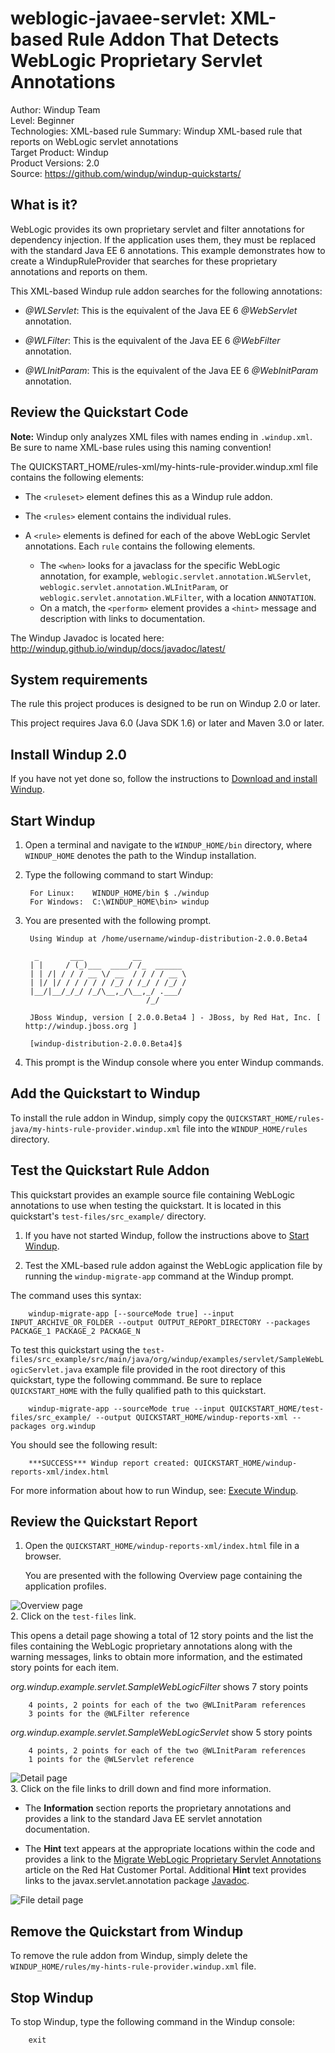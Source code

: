 weblogic-javaee-servlet: XML-based Rule Addon That Detects WebLogic Proprietary Servlet Annotations
=============================================================================================
Author: Windup Team  
Level: Beginner  
Technologies: XML-based rule
Summary: Windup XML-based rule that reports on WebLogic servlet annotations  
Target Product: Windup  
Product Versions: 2.0  
Source: <https://github.com/windup/windup-quickstarts/>  

What is it?
-----------

WebLogic provides its own proprietary servlet and filter annotations for dependency injection. If the application uses them, they must be replaced with the standard Java EE 6 annotations. This example demonstrates how to create a WindupRuleProvider that searches for these proprietary annotations and reports on them.

This XML-based Windup rule addon searches for the following annotations:

* *@WLServlet*: This is the equivalent of the Java EE 6 *@WebServlet* annotation.

* *@WLFilter*: This is the equivalent of the Java EE 6 *@WebFilter* annotation.

* *@WLInitParam*: This is the equivalent of the Java EE 6 *@WebInitParam* annotation.


Review the Quickstart Code
-------------------------

**Note:** Windup only analyzes XML files with names ending in `.windup.xml`. Be sure to name XML-base rules using this naming convention!

The QUICKSTART_HOME/rules-xml/my-hints-rule-provider.windup.xml file contains the following elements:

* The `<ruleset>` element defines this as a Windup rule addon.

* The `<rules>` element contains the individual rules.

* A `<rule>` elements is defined for each of the above WebLogic Servlet annotations. Each `rule` contains the following elements.

   * The `<when>` looks for a javaclass for the specific WebLogic annotation, for example, `weblogic.servlet.annotation.WLServlet`, `weblogic.servlet.annotation.WLInitParam`, or `weblogic.servlet.annotation.WLFilter`, with a location `ANNOTATION`.
   * On a match, the `<perform>` element provides a `<hint>` message and description with links to documentation.

The Windup Javadoc is located here: <http://windup.github.io/windup/docs/javadoc/latest/>

System requirements
-------------------

The rule this project produces is designed to be run on Windup 2.0 or later.

This project requires Java 6.0 (Java SDK 1.6) or later and Maven 3.0 or later.

 
Install Windup 2.0
------------------

If you have not yet done so, follow the instructions to [Download and install Windup](https://github.com/windup/windup/wiki/Install-Windup).


Start Windup
------------

1. Open a terminal and navigate to the `WINDUP_HOME/bin` directory, where `WINDUP_HOME` denotes the path to the Windup installation.

2. Type the following command to start Windup:

        For Linux:    WINDUP_HOME/bin $ ./windup
        For Windows:  C:\WINDUP_HOME\bin> windup

3. You are presented with the following prompt.

        Using Windup at /home/username/windup-distribution-2.0.0.Beta4
        
         _       ___           __          
        | |     / (_)___  ____/ /_  ______ 
        | | /| / / / __ \/ __  / / / / __ \
        | |/ |/ / / / / / /_/ / /_/ / /_/ /
        |__/|__/_/_/ /_/\__,_/\__,_/ .___/ 
                                  /_/      
        
        JBoss Windup, version [ 2.0.0.Beta4 ] - JBoss, by Red Hat, Inc. [ http://windup.jboss.org ]
        
        [windup-distribution-2.0.0.Beta4]$ 

4. This prompt is the Windup console where you enter Windup commands.


Add the Quickstart to Windup
----------------------------

To install the rule addon in Windup, simply copy the `QUICKSTART_HOME/rules-java/my-hints-rule-provider.windup.xml` file into the `WINDUP_HOME/rules` directory.


Test the Quickstart Rule Addon
------------------------------

This quickstart provides an example source file containing WebLogic annotations to use when testing the quickstart. It is located in this quickstart's `test-files/src_example/` directory.

1. If you have not started Windup, follow the instructions above to [Start Windup](#start-windup).

2. Test the XML-based rule addon against the WebLogic application file by running the `windup-migrate-app` command at the Windup prompt. 

  The command uses this syntax:

        windup-migrate-app [--sourceMode true] --input INPUT_ARCHIVE_OR_FOLDER --output OUTPUT_REPORT_DIRECTORY --packages PACKAGE_1 PACKAGE_2 PACKAGE_N

  To test this quickstart using the `test-files/src_example/src/main/java/org/windup/examples/servlet/SampleWebLogicServlet.java` example file provided in the root directory of this quickstart, type the following commmand. Be sure to replace `QUICKSTART_HOME` with the fully qualified path to this quickstart.
    
        windup-migrate-app --sourceMode true --input QUICKSTART_HOME/test-files/src_example/ --output QUICKSTART_HOME/windup-reports-xml --packages org.windup

  You should see the following result:
 
        ***SUCCESS*** Windup report created: QUICKSTART_HOME/windup-reports-xml/index.html

  
For more information about how to run Windup, see: [Execute Windup](https://github.com/windup/windup/wiki/Execute-Windup). 


Review the Quickstart Report
----------------------------

1. Open the `QUICKSTART_HOME/windup-reports-xml/index.html` file in a browser.  

   You are presented with the following Overview page containing the application profiles.  

![Overview page](../images/windup-report-index-page.png)  
2. Click on the `test-files` link.  

   This opens a detail page showing a total of 12 story points and the list the files containing the WebLogic proprietary annotations along with the warning messages, links to obtain more information, and the estimated story points for each item.  

*org.windup.example.servlet.SampleWebLogicFilter* shows 7 story points

        4 points, 2 points for each of the two @WLInitParam references
        3 points for the @WLFilter reference
       
*org.windup.example.servlet.SampleWebLogicServlet* show 5 story points

        4 points, 2 points for each of the two @WLInitParam references
        1 points for the @WLServlet reference  

![Detail page](../images/windup-report-xml-detail-page.png)  
3. Click on the file links to drill down and find more information.  

* The **Information** section reports the proprietary annotations and provides a link to the standard Java EE servlet annotation documentation.

* The **Hint** text appears at the appropriate locations within the code and provides a link to the [Migrate WebLogic Proprietary Servlet Annotations](https://access.redhat.com/articles/1249423) article on the Red Hat Customer Portal. Additional **Hint** text provides links to the javax.servlet.annotation package [Javadoc](http://docs.oracle.com/javaee/6/api/javax/servlet/annotation/package-summary.html).

![File detail page](../images/windup-report-xml-file-page.png)  


Remove the Quickstart from Windup
---------------------------------

To remove the rule addon from Windup, simply delete the `WINDUP_HOME/rules/my-hints-rule-provider.windup.xml` file.


Stop Windup
-----------

To stop Windup, type the following command in the Windup console:

        exit



